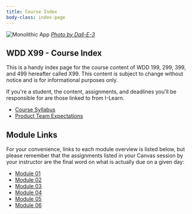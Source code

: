 ```yaml
---
title: Course Index
body-class: index-page
---
```


![Monolithic App]({{URLROOT}}/shared/img/aws-applied-cloud.png)
*[Photo by Dall-E-3](https://openai.com/dall-e-3)*

## WDD X99 - Course Index

This is a handy index page for the course content of WDD 199, 299, 399, and 499 hereafter called X99. This content is subject to change without notice and is for informational purposes only. 

If you're a student, the content, assignments, and deadlines you'll be responsible for are those linked to from I-Learn.

* [Course Syllabus](./course/syllabus.html)
* [Product Team Expectations](./course/products.html)

## Module Links

For your convenience, links to each module overview is listed below, but please remember that the assignments listed in your Canvas session by your instructor are the final word on what is actually due on a given day:

* [Module 01](./module-01/)
* [Module 02](./module-02/)
* [Module 03](./module-03/)
* [Module 04](./module-04/)
* [Module 05](./module-05/)
* [Module 06](./module-06/)
